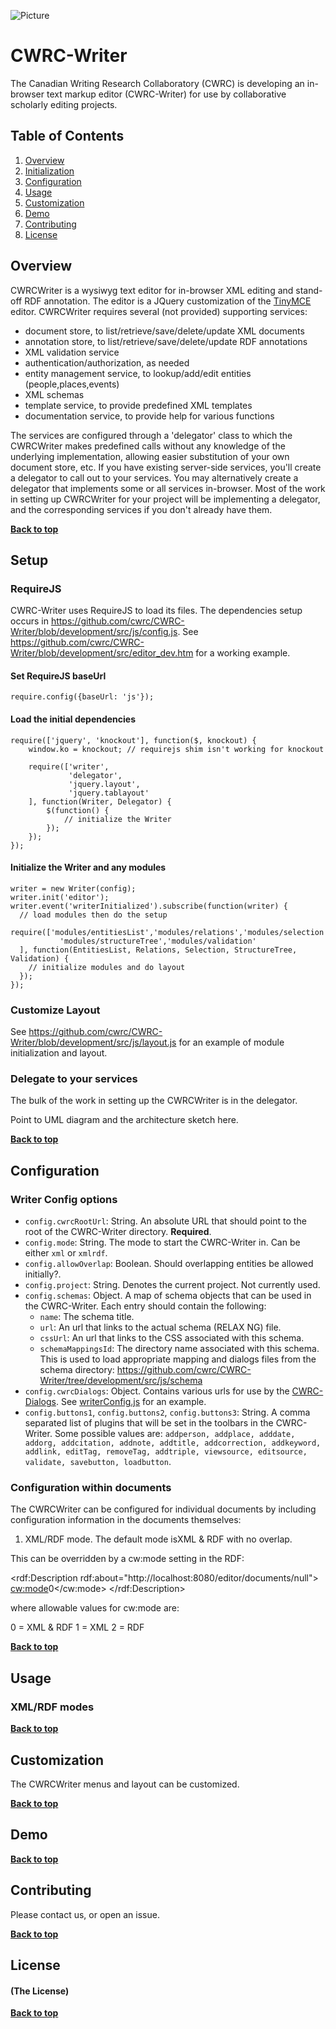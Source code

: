 ![Picture](http://www.cwrc.ca/wp-content/uploads/2010/12/CWRC_Dec-2-10_smaller.png)

CWRC-Writer
===========

The Canadian Writing Research Collaboratory (CWRC) is developing an in-browser text markup editor (CWRC-Writer) for use by collaborative scholarly editing projects.


## Table of Contents

1. [Overview](#overview)
1. [Initialization](#initialization)
1. [Configuration](#overview)
1. [Usage](#usage)
1. [Customization](#customization)
1. [Demo](#demo)
1. [Contributing](#contributing)
1. [License](#license)


## Overview

CWRCWriter is a wysiwyg text editor for in-browser XML editing and stand-off RDF annotation.  The editor is a JQuery customization of the [TinyMCE](http://www.tinymce.com) editor.  CWRCWriter requires several (not provided) supporting services: 

  * document store, to list/retrieve/save/delete/update XML documents
  * annotation store, to list/retrieve/save/delete/update RDF annotations
  * XML validation service
  * authentication/authorization, as needed
  * entity management service, to lookup/add/edit entities (people,places,events)
  * XML schemas 
  * template service, to provide predefined XML templates 
  * documentation service, to provide help for various functions

The services are configured through a 'delegator' class to which the CWRCWriter makes predefined calls without any knowledge of the underlying implementation, allowing easier substitution of your own document store, etc.  If you have existing server-side services, you'll create a delegator to call out to your services.  You may alternatively create a delegator that implements some or all services in-browser.
Most of the work in setting up CWRCWriter for your project will be implementing a delegator, and the corresponding services if you don't already have them.

**[Back to top](#table-of-contents)**

## Setup

### RequireJS

CWRC-Writer uses RequireJS to load its files. The dependencies setup occurs in https://github.com/cwrc/CWRC-Writer/blob/development/src/js/config.js. See https://github.com/cwrc/CWRC-Writer/blob/development/src/editor_dev.htm for a working example.

#### Set RequireJS baseUrl

```
require.config({baseUrl: 'js'});
```

#### Load the initial dependencies
```
require(['jquery', 'knockout'], function($, knockout) {
    window.ko = knockout; // requirejs shim isn't working for knockout
    
    require(['writer',
             'delegator',
             'jquery.layout',
             'jquery.tablayout'
    ], function(Writer, Delegator) {
        $(function() {
            // initialize the Writer
        });
    });
});
```

#### Initialize the Writer and any modules
```
writer = new Writer(config);
writer.init('editor');
writer.event('writerInitialized').subscribe(function(writer) {
  // load modules then do the setup
  require(['modules/entitiesList','modules/relations','modules/selection',
           'modules/structureTree','modules/validation'
  ], function(EntitiesList, Relations, Selection, StructureTree, Validation) {
    // initialize modules and do layout
  });
});
```

### Customize Layout

See https://github.com/cwrc/CWRC-Writer/blob/development/src/js/layout.js for an example of module initialization and layout.

### Delegate to your services

The bulk of the work in setting up the CWRCWriter is in the delegator.  

Point to UML diagram and the architecture sketch here.

**[Back to top](#table-of-contents)**

## Configuration

### Writer Config options

* `config.cwrcRootUrl`: String. An absolute URL that should point to the root of the CWRC-Writer directory. <b>Required</b>.
* `config.mode`: String. The mode to start the CWRC-Writer in. Can be either `xml` or `xmlrdf`.
* `config.allowOverlap`: Boolean. Should overlapping entities be allowed initially?.
* `config.project`: String. Denotes the current project. Not currently used.
* `config.schemas`: Object. A map of schema objects that can be used in the CWRC-Writer. Each entry should contain the following:
  * `name`: The schema title.
  * `url`: An url that links to the actual schema (RELAX NG) file.
  * `cssUrl`: An url that links to the CSS associated with this schema.
  * `schemaMappingsId`: The directory name associated with this schema. This is used to load appropriate mapping and dialogs files from the schema directory: https://github.com/cwrc/CWRC-Writer/tree/development/src/js/schema
* `config.cwrcDialogs`: Object. Contains various urls for use by the [CWRC-Dialogs](https://github.com/cwrc/CWRC-Dialogs). See [writerConfig.js](https://github.com/cwrc/CWRC-Writer/blob/development/src/js/writerConfig.js) for an example.
* `config.buttons1`, `config.buttons2`, `config.buttons3`: String. A comma separated list of plugins that will be set in the toolbars in the CWRC-Writer. Some possible values are: `addperson, addplace, adddate, addorg, addcitation, addnote, addtitle, addcorrection, addkeyword, addlink, editTag, removeTag, addtriple, viewsource, editsource, validate, savebutton, loadbutton`.

### Configuration within documents

The CWRCWriter can be configured for individual documents by including configuration information in the documents themselves:  

1.  XML/RDF mode.  The default mode isXML & RDF with no overlap.

This can be overridden by a cw:mode setting in the RDF:

<rdf:Description rdf:about="http://localhost:8080/editor/documents/null">
    <cw:mode>0</cw:mode>
</rdf:Description>

where allowable values for cw:mode are:

0 = XML & RDF
1 = XML
2 = RDF

**[Back to top](#table-of-contents)**

## Usage

### XML/RDF modes

**[Back to top](#table-of-contents)**

## Customization

The CWRCWriter menus and layout can be customized.

**[Back to top](#table-of-contents)**

## Demo

**[Back to top](#table-of-contents)**

## Contributing

Please contact us, or open an issue.

**[Back to top](#table-of-contents)**

## License

#### (The License)



**[Back to top](#table-of-contents)**




